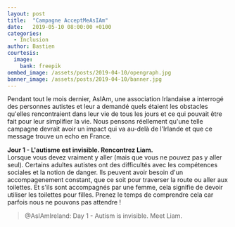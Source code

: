 ```yaml
---
layout: post
title:  "Campagne AcceptMeAsIAm"
date:   2019-05-10 08:00:00 +0100
categories:
  - Inclusion
author: Bastien
courtesis:
  image:
    bank: freepik
oembed_image: /assets/posts/2019-04-10/opengraph.jpg
banner_image: /assets/posts/2019-04-10/banner.jpg
---
```


Pendant tout le mois dernier, AsIAm, une association Irlandaise a interrogé des personnes autistes et leur a demandé quels étaient les obstacles qu'elles rencontraient dans leur vie de tous les jours et ce qui pouvait être fait pour leur simplifier la vie.
Nous pensons réellement qu'une telle campagne devrait avoir un impact qui va au-delà de l'Irlande et que ce message trouve un echo en France.


<div class="center">
<amp-carousel width="600" height="1100" layout="intrinsic" type="slides" class="white" id="carousel" on="slideChange: carousel-selector.toggle(index=event.index, value=true), carousel-preview.goToSlide(index=event.index)">
 <div class="slide">
  <amp-fit-text width="600" height="400" layout="responsive" max-font-size="17">
   <strong>Jour 1 - L'autisme est invisible. Rencontrez Liam.</strong><br />
   Lorsque vous devez vraiment y aller (mais que vous ne pouvez pas y aller seul).
   Certains adultes autistes ont des difficultés avec les compétences sociales et la notion de danger.
Ils peuvent avoir besoin d'un accompagenement constant, que ce soit pour traverser la route ou aller aux toilettes.
Et s'ils sont accompagnés par une femme, cela signifie de devoir utiliser les toilettes pour filles.
Prenez le temps de comprendre cela car parfois nous ne pouvons pas attendre&nbsp;!
  </amp-fit-text>
  <amp-twitter width="600" height="700" data-tweetid="1113414191283671041"><blockquote placeholder>
   @AsIAmIreland: Day 1 - Autism is invisible. Meet Liam.
   </blockquote></amp-twitter>
 </div>
</amp-carousel>
</div>
